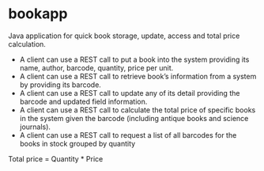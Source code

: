 # bookapp
Java application for quick book storage, update, access and total price calculation.
*   A client can use a REST call to put a book into the system providing its name, author, barcode, quantity, price per unit.
*   A client can use a REST call to retrieve book’s information from a system by providing its barcode.
*   A client can use a REST call to update any of its detail providing the barcode and updated field information.
*  A client can use a REST call to calculate the total price of specific books in the system given the barcode (including antique books and science journals).
*  A client can use a REST call to request a list of all barcodes for the books in stock grouped by quantity

Total price = Quantity * Price

